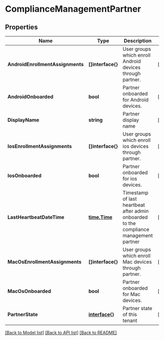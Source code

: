 # ComplianceManagementPartner

## Properties

Name | Type | Description | Notes
------------ | ------------- | ------------- | -------------
**AndroidEnrollmentAssignments** | **[]interface{}** | User groups which enroll Android devices through partner. | [optional] 
**AndroidOnboarded** | **bool** | Partner onboarded for Android devices. | [optional] 
**DisplayName** | **string** | Partner display name | [optional] 
**IosEnrollmentAssignments** | **[]interface{}** | User groups which enroll ios devices through partner. | [optional] 
**IosOnboarded** | **bool** | Partner onboarded for ios devices. | [optional] 
**LastHeartbeatDateTime** | [**time.Time**](time.Time.md) | Timestamp of last heartbeat after admin onboarded to the compliance management partner | [optional] 
**MacOsEnrollmentAssignments** | **[]interface{}** | User groups which enroll Mac devices through partner. | [optional] 
**MacOsOnboarded** | **bool** | Partner onboarded for Mac devices. | [optional] 
**PartnerState** | [**interface{}**](.md) | Partner state of this tenant | [optional] 

[[Back to Model list]](../README.md#documentation-for-models) [[Back to API list]](../README.md#documentation-for-api-endpoints) [[Back to README]](../README.md)


